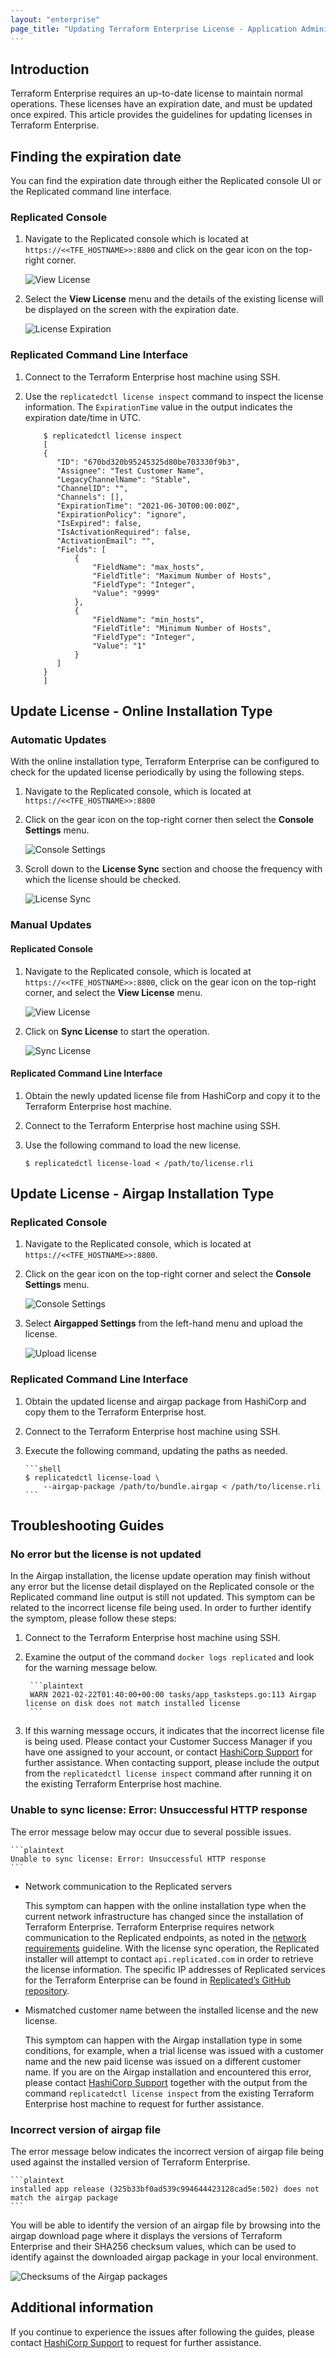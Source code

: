```yaml
---
layout: "enterprise"
page_title: "Updating Terraform Enterprise License - Application Administration - Terraform Enterprise"
---
```

## Introduction

Terraform Enterprise requires an up-to-date license to maintain normal operations. These licenses have an expiration date, and must be updated once expired. This article provides the guidelines for updating licenses in Terraform Enterprise.

## Finding the expiration date

You can find the expiration date through either the Replicated console UI or the Replicated command line interface.

### Replicated Console

1.  Navigate to the Replicated console which is located at `https://<<TFE_HOSTNAME>>:8800` and click on the gear icon on the top-right corner.

    ![View License](./images/view-license.png)

2.  Select the **View License** menu and the details of the existing license will be displayed on the screen with the expiration date.

    ![License Expiration](./images/license-expiration.png)

### Replicated Command Line Interface

1.  Connect to the Terraform Enterprise host machine using SSH.

2.  Use the `replicatedctl license inspect` command to inspect the license information. The `ExpirationTime` value in the output indicates the expiration date/time in UTC.
    ```shell
        $ replicatedctl license inspect
        [
        {
           "ID": "670bd320b95245325d80be703330f9b3",
           "Assignee": "Test Customer Name",
           "LegacyChannelName": "Stable",
           "ChannelID": "",
           "Channels": [],
           "ExpirationTime": "2021-06-30T00:00:00Z",
           "ExpirationPolicy": "ignore",
           "IsExpired": false,
           "IsActivationRequired": false,
           "ActivationEmail": "",
           "Fields": [
               {
                   "FieldName": "max_hosts",
                   "FieldTitle": "Maximum Number of Hosts",
                   "FieldType": "Integer",
                   "Value": "9999"
               },
               {
                   "FieldName": "min_hosts",
                   "FieldTitle": "Minimum Number of Hosts",
                   "FieldType": "Integer",
                   "Value": "1"
               }
           ]
        }
        ]
    ```

## Update License - Online Installation Type

### Automatic Updates

With the online installation type, Terraform Enterprise can be configured to check for the updated license periodically by using the following steps.

1.  Navigate to the Replicated console, which is located at `https://<<TFE_HOSTNAME>>:8800`

2.  Click on the gear icon on the top-right corner then select the **Console Settings** menu.

    ![Console Settings](./images/console-settings.png)

3.  Scroll down to the **License Sync** section and choose the frequency with which the license should be checked.

    ![License Sync](./images/license-sync.png)

### Manual Updates

#### Replicated Console

1.  Navigate to the Replicated console, which is located at `https://<<TFE_HOSTNAME>>:8800`, click on the gear icon on the top-right corner, and select the **View License** menu.

    ![View License](./images/view-license.png)

2.  Click on **Sync License** to start the operation.

    ![Sync License](./images/sync-license.png)

#### Replicated Command Line Interface

1.  Obtain the newly updated license file from HashiCorp and copy it to the Terraform Enterprise host machine.

2.  Connect to the Terraform Enterprise host machine using SSH.

3.  Use the following command to load the new license.

        $ replicatedctl license-load < /path/to/license.rli

## Update License - Airgap Installation Type

### Replicated Console

1.  Navigate to the Replicated console, which is located at `https://<<TFE_HOSTNAME>>:8800`.

2.  Click on the gear icon on the top-right corner and select the **Console Settings** menu.

    ![Console Settings](./images/console-settings.png)

3.  Select **Airgapped Settings** from the left-hand menu and upload the license.

    ![Upload license](./images/upload-license.png)

### Replicated Command Line Interface

1.  Obtain the updated license and airgap package from HashiCorp and copy them to the Terraform Enterprise host.

2.  Connect to the Terraform Enterprise host machine using SSH.

3.  Execute the following command, updating the paths as needed.

        ```shell
        $ replicatedctl license-load \
            --airgap-package /path/to/bundle.airgap < /path/to/license.rli
        ```

## Troubleshooting Guides

### No error but the license is not updated

In the Airgap installation, the license update operation may finish without any error but the license detail displayed on the Replicated console or the Replicated command line output is still not updated. This symptom can be related to the incorrect license file being used. In order to further identify the symptom, please follow these steps:

1.  Connect to the Terraform Enterprise host machine using SSH.

2.  Examine the output of the command `docker logs replicated` and look for the warning message below.

         ```plaintext
         WARN 2021-02-22T01:40:00+00:00 tasks/app_tasksteps.go:113 Airgap license on disk does not match installed license
         ```

3.  If this warning message occurs, it indicates that the incorrect license file is being used. Please contact your Customer Success Manager if you have one assigned to your account, or contact [HashiCorp Support](https://www.hashicorp.com/technical-support-services-and-policies) for further assistance. When contacting support, please include the output from the `replicatedctl license inspect` command after running it on the existing Terraform Enterprise host machine.

### Unable to sync license: Error: Unsuccessful HTTP response

The error message below may occur due to several possible issues.

    ```plaintext
    Unable to sync license: Error: Unsuccessful HTTP response
    ```

*   Network communication to the Replicated servers

    This symptom can happen with the online installation type when the current network infrastructure has changed since the installation of Terraform Enterprise. Terraform Enterprise requires network communication to the Replicated endpoints, as noted in the [network requirements](https://www.terraform.io/docs/enterprise/before-installing/network-requirements.html) guideline. With the license sync operation, the Replicated installer will attempt to contact `api.replicated.com` in order to retrieve the license information. The specific IP addresses of Replicated services for the Terraform Enterprise can be found in [Replicated’s GitHub repository](https://github.com/replicatedhq/ips/blob/master/ip_addresses.json).

*   Mismatched customer name between the installed license and the new license.

    This symptom can happen with the Airgap installation type in some conditions, for example, when a trial license was issued with a customer name and the new paid license was issued on a different customer name. If you are on the Airgap installation and encountered this error, please contact [HashiCorp Support](https://www.hashicorp.com/technical-support-services-and-policies) together with the output from the command `replicatedctl license inspect` from the existing Terraform Enterprise host machine to request for further assistance.

### Incorrect version of airgap file

The error message below indicates the incorrect version of airgap file being used against the installed version of Terraform Enterprise.

    ```plaintext
    installed app release (325b33bf0ad539c994644423128cad5e:502) does not match the airgap package
    ```

You will be able to identify the version of an airgap file by browsing into the airgap download page where it displays the versions of Terraform Enterprise and their SHA256 checksum values, which can be used to identify against the downloaded airgap package in your local environment.

![Checksums of the Airgap packages](./images/airgap-checksum.png)

## Additional information

If you continue to experience the issues after following the guides, please contact [HashiCorp Support](https://www.hashicorp.com/technical-support-services-and-policies) to request for further assistance.
